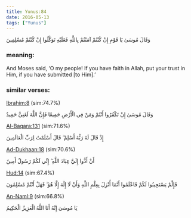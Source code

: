 ```yaml
---
title: Yunus:84
date: 2016-05-13
tags: ["Yunus"]
---
```

وَقَالَ مُوسَىٰ يَا قَوْمِ إِنْ كُنْتُمْ آمَنْتُمْ بِاللَّهِ فَعَلَيْهِ تَوَكَّلُوا إِنْ كُنْتُمْ مُسْلِمِينَ
### meaning: 
And Moses said, ‘O my people! If you have faith in Allah, put your trust in Him, if you have submitted [to Him].’
### similar verses: 

[Ibrahim:8](/14/8) (sim:74.7%)

وَقَالَ مُوسَىٰ إِنْ تَكْفُرُوا أَنْتُمْ وَمَنْ فِي الْأَرْضِ جَمِيعًا فَإِنَّ اللَّهَ لَغَنِيٌّ حَمِيدٌ

[Al-Baqara:131](/2/131) (sim:71.6%)

إِذْ قَالَ لَهُ رَبُّهُ أَسْلِمْ ۖ قَالَ أَسْلَمْتُ لِرَبِّ الْعَالَمِينَ

[Ad-Dukhaan:18](/44/18) (sim:70.6%)

أَنْ أَدُّوا إِلَيَّ عِبَادَ اللَّهِ ۖ إِنِّي لَكُمْ رَسُولٌ أَمِينٌ

[Hud:14](/11/14) (sim:67.4%)

فَإِلَّمْ يَسْتَجِيبُوا لَكُمْ فَاعْلَمُوا أَنَّمَا أُنْزِلَ بِعِلْمِ اللَّهِ وَأَنْ لَا إِلَٰهَ إِلَّا هُوَ ۖ فَهَلْ أَنْتُمْ مُسْلِمُونَ

[An-Naml:9](/27/9) (sim:66.8%)

يَا مُوسَىٰ إِنَّهُ أَنَا اللَّهُ الْعَزِيزُ الْحَكِيمُ
